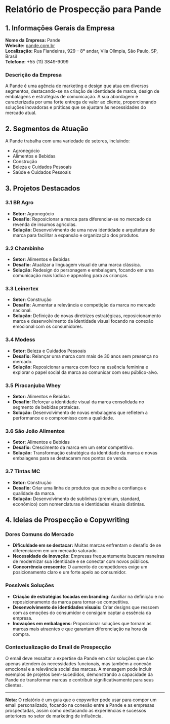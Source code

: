 # Relatório de Prospecção para Pande

## 1. Informações Gerais da Empresa
**Nome da Empresa:** Pande  
**Website:** [pande.com.br](http://www.pande.com.br)  
**Localização:** Rua Fiandeiras, 929 – 8º andar, Vila Olímpia, São Paulo, SP, Brasil  
**Telefone:** +55 (11) 3849-9099  

### Descrição da Empresa
A Pande é uma agência de marketing e design que atua em diversos segmentos, destacando-se na criação de identidade de marca, design de embalagens e estratégias de comunicação. A sua abordagem é caracterizada por uma forte entrega de valor ao cliente, proporcionando soluções inovadoras e práticas que se ajustam às necessidades do mercado atual.

## 2. Segmentos de Atuação
A Pande trabalha com uma variedade de setores, incluindo:
- Agronegócio
- Alimentos e Bebidas
- Construção
- Beleza e Cuidados Pessoais
- Saúde e Cuidados Pessoais

## 3. Projetos Destacados
### 3.1 BR Agro
- **Setor:** Agronegócio
- **Desafio:** Reposicionar a marca para diferenciar-se no mercado de revenda de insumos agrícolas.
- **Solução:** Desenvolvimento de uma nova identidade e arquitetura de marca para facilitar a expansão e organização dos produtos.

### 3.2 Chambinho
- **Setor:** Alimentos e Bebidas
- **Desafio:** Atualizar a linguagem visual de uma marca clássica.
- **Solução:** Redesign do personagem e embalagem, focando em uma comunicação mais lúdica e appealing para as crianças.

### 3.3 Leinertex
- **Setor:** Construção
- **Desafio:** Aumentar a relevância e competição da marca no mercado nacional.
- **Solução:** Definição de novas diretrizes estratégicas, reposicionamento marca e desenvolvimento da identidade visual focando na conexão emocional com os consumidores.

### 3.4 Modess
- **Setor:** Beleza e Cuidados Pessoais
- **Desafio:** Relançar uma marca com mais de 30 anos sem presença no mercado.
- **Solução:** Reposicionar a marca com foco na essência feminina e explorar o papel social da marca ao comunicar com seu público-alvo.

### 3.5 Piracanjuba Whey
- **Setor:** Alimentos e Bebidas
- **Desafio:** Reforçar a identidade visual da marca consolidada no segmento de bebidas proteicas.
- **Solução:** Desenvolvimento de novas embalagens que refletem a performance e o compromisso com a qualidade.

### 3.6 São João Alimentos
- **Setor:** Alimentos e Bebidas
- **Desafio:** Crescimento da marca em um setor competitivo.
- **Solução:** Transformação estratégica da identidade da marca e novas embalagens para se destacarem nos pontos de venda.

### 3.7 Tintas MC
- **Setor:** Construção
- **Desafio:** Criar uma linha de produtos que espelhe a confiança e qualidade da marca.
- **Solução:** Desenvolvimento de sublinhas (premium, standard, econômico) com nomenclaturas e identidades visuais distintas.

## 4. Ideias de Prospecção e Copywriting
### Dores Comuns do Mercado
- **Dificuldade em se destacar:** Muitas marcas enfrentam o desafio de se diferenciarem em um mercado saturado.
- **Necessidade de inovação:** Empresas frequentemente buscam maneiras de modernizar sua identidade e se conectar com novos públicos.
- **Concorrência crescente:** O aumento de competidores exige um posicionamento claro e um forte apelo ao consumidor.

### Possíveis Soluções
- **Criação de estratégias focadas em branding:** Auxiliar na definição e no reposicionamento da marca para tornar-se competitiva.
- **Desenvolvimento de identidades visuais:** Criar designs que ressoem com as emoções do consumidor e consigam captar a essência da empresa.
- **Inovações em embalagens:** Proporcionar soluções que tornam as marcas mais atraentes e que garantam diferenciação na hora da compra.

### Contextualização do Email de Prospecção
O email deve ressaltar a expertise da Pande em criar soluções que não apenas atendem às necessidades funcionais, mas também a conexão emocional e a relevância social das marcas. A mensagem pode incluir exemplos de projetos bem-sucedidos, demonstrando a capacidade da Pande de transformar marcas e contribuir significativamente para seus clientes.

---

**Nota:** O relatório é um guia que o copywriter pode usar para compor um email personalizado, focando na conexão entre a Pande e as empresas prospectadas, assim como destacando as experiências e sucessos anteriores no setor de marketing de influência.